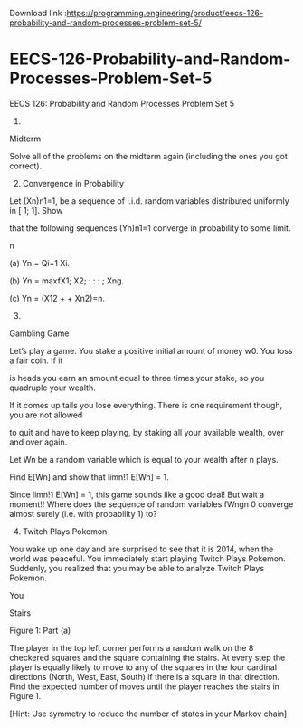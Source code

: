 Download link :https://programming.engineering/product/eecs-126-probability-and-random-processes-problem-set-5/


# EECS-126-Probability-and-Random-Processes-Problem-Set-5
EECS 126: Probability and Random Processes Problem Set 5

1.

Midterm

Solve all of the problems on the midterm again (including the ones you got correct).

2. Convergence in Probability

Let (Xn)n1=1, be a sequence of i.i.d. random variables distributed uniformly in [ 1; 1]. Show

that the following sequences (Yn)n1=1 converge in probability to some limit.

n

(a) Yn = Qi=1 Xi.

(b) Yn = maxfX1; X2; : : : ; Xng.

(c) Yn = (X12 + + Xn2)=n.

3.

Gambling Game

Let’s play a game. You stake a positive initial amount of money w0. You toss a fair coin. If it

is heads you earn an amount equal to three times your stake, so you quadruple your wealth.

If it comes up tails you lose everything. There is one requirement though, you are not allowed

to quit and have to keep playing, by staking all your available wealth, over and over again.

Let Wn be a random variable which is equal to your wealth after n plays.

Find E[Wn] and show that limn!1 E[Wn] = 1.

Since limn!1 E[Wn] = 1, this game sounds like a good deal! But wait a moment!! Where does the sequence of random variables fWngn 0 converge almost surely (i.e. with probability 1) to?

4. Twitch Plays Pokemon

You wake up one day and are surprised to see that it is 2014, when the world was peaceful. You immediately start playing Twitch Plays Pokemon. Suddenly, you realized that you may be able to analyze Twitch Plays Pokemon.

You

Stairs

Figure 1: Part (a)

The player in the top left corner performs a random walk on the 8 checkered squares and the square containing the stairs. At every step the player is equally likely to move to any of the squares in the four cardinal directions (North, West, East, South) if there is a square in that direction. Find the expected number of moves until the player reaches the stairs in Figure 1.


[Hint: Use symmetry to reduce the number of states in your Markov chain]
